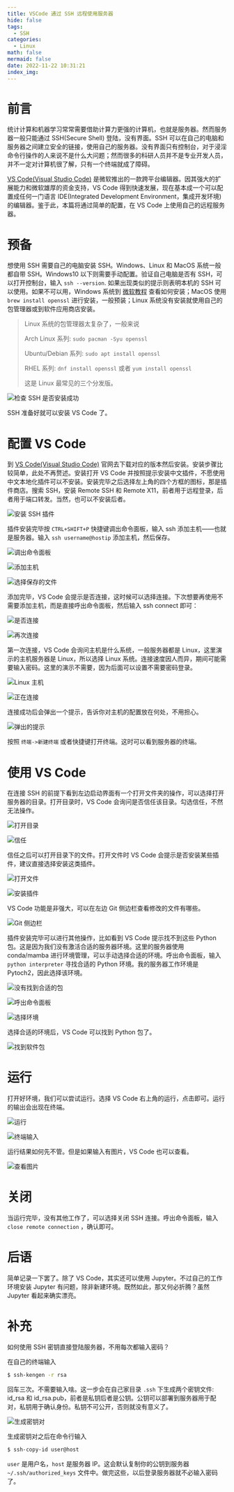 ```yaml
---
title: VSCode 通过 SSH 远程使用服务器
hide: false
tags:
  - SSH
categories:
  - Linux
math: false
mermaid: false
date: 2022-11-22 10:31:21
index_img:
---
```


# 前言

统计计算和机器学习常常需要借助计算力更强的计算机，也就是服务器。然而服务器一般只能通过 SSH(Secure Shell) 登陆，没有界面。SSH 可以在自己的电脑和服务器之间建立安全的链接，使用自己的服务器。没有界面只有控制台，对于浸淫命令行操作的人来说不是什么大问题；然而很多的科研人员并不是专业开发人员，并不一定对计算机很了解，只有一个终端就成了障碍。

[VS Code(Visual Studio Code)](https://code.visualstudio.com/) 是微软推出的一款跨平台编辑器。因其强大的扩展能力和微软雄厚的资金支持，VS Code 得到快速发展，现在基本成一个可以配置成任何一门语言 IDE(Integrated Development Environment，集成开发环境) 的编辑器。鉴于此，本篇将通过简单的配置，在 VS Code 上使用自己的远程服务器。

# 预备

想使用 SSH 需要自己的电脑安装 SSH。Windows、Linux 和 MacOS 系统一般都自带 SSH。Windows10 以下则需要手动配置。验证自己电脑是否有 SSH，可以打开控制台，输入 `ssh --version`. 如果出现类似的提示则表明本机的 SSH 可以使用。如果不可以用，Windows 系统到 [微软教程](https://learn.microsoft.com/zh-cn/windows-server/administration/openssh/openssh_install_firstuse?tabs=gui) 查看如何安装；MacOS 使用 `brew install openssl` 进行安装，一般预装；Linux 系统没有安装就使用自己的包管理器或到软件应用商店安装。

> Linux 系统的包管理器太复杂了，一般来说
>
> Arch Linux 系列: `sudo pacman -Syu openssl`
>
> Ubuntu/Debian 系列: `sudo apt install openssl`
>
> RHEL 系列: `dnf install openssl` 或者 `yum install openssl`
>
> 这是 Linux 最常见的三个分发版。

![检查 SSH 是否安装成功](https://cdn.jsdelivr.net/gh/chunshuyumao/202203@master/20221122110635.png)

SSH 准备好就可以安装 VS Code 了。

# 配置 VS Code

到 [VS Code(Visual Studio Code)](https://code.visualstudio.com/) 官网去下载对应的版本然后安装。安装步骤比较简单，此处不再赘述。安装打开 VS Code 并按照提示安装中文插件，不愿使用中文本地化插件可以不安装。安装完毕之后选择左上角的四个方框的图标，那是插件商店。搜索 SSH，安装 Remote SSH 和 Remote X11，前者用于远程登录，后者用于端口转发。当然，也可以不安装后者。

![安装 SSH 插件](https://cdn.jsdelivr.net/gh/chunshuyumao/202203@master/20221122091008.png)

插件安装完毕按 `CTRL+SHIFT+P` 快捷键调出命令面板，输入 ssh 添加主机——也就是服务器。输入 `ssh username@hostip` 添加主机，然后保存。

![调出命令面板](https://cdn.jsdelivr.net/gh/chunshuyumao/202203@master/20221122091126.png)

![添加主机](https://cdn.jsdelivr.net/gh/chunshuyumao/202203@master/20221122091302.png)

![选择保存的文件](https://cdn.jsdelivr.net/gh/chunshuyumao/202203@master/20221122091340.png)

添加完毕，VS Code 会提示是否连接，这时候可以选择连接。下次想要再使用不需要添加主机，而是直接呼出命令面板，然后输入 ssh connect 即可：

![是否连接](https://cdn.jsdelivr.net/gh/chunshuyumao/202203@master/20221122091358.png)

![再次连接](https://cdn.jsdelivr.net/gh/chunshuyumao/202203@master/20221122091506.png)

第一次连接，VS Code 会询问主机是什么系统，一般服务器都是 Linux，这里演示的主机服务器是 Linux，所以选择 Linux 系统。连接速度因人而异，期间可能需要输入密码。这里的演示不需要，因为后面可以设置不需要密码登录。

![Linux 主机](https://cdn.jsdelivr.net/gh/chunshuyumao/202203@master/20221122091532.png)

![正在连接](https://cdn.jsdelivr.net/gh/chunshuyumao/202203@master/20221122091546.png)

连接成功后会弹出一个提示，告诉你对主机的配置放在何处，不用担心。

![弹出的提示](https://cdn.jsdelivr.net/gh/chunshuyumao/202203@master/20221122091629.png)

按照 `终端->新建终端` 或者快捷键打开终端。这时可以看到服务器的终端。

# 使用 VS Code

在连接 SSH 的前提下看到左边启动界面有一个打开文件夹的操作，可以选择打开服务器的目录。打开目录时，VS Code 会询问是否信任该目录。勾选信任，不然无法操作。

![打开目录](https://cdn.jsdelivr.net/gh/chunshuyumao/202203@master/20221122092128.png)

![信任](https://cdn.jsdelivr.net/gh/chunshuyumao/202203@master/20221122092204.png)

信任之后可以打开目录下的文件。打开文件时 VS Code 会提示是否安装某些插件，建议直接选择安装这类插件。

![打开文件](https://cdn.jsdelivr.net/gh/chunshuyumao/202203@master/20221122092305.png)

![安装插件](https://cdn.jsdelivr.net/gh/chunshuyumao/202203@master/20221122092330.png)

VS Code 功能是非强大，可以在左边 Git 侧边栏查看修改的文件有哪些。

![Git 侧边栏](https://cdn.jsdelivr.net/gh/chunshuyumao/202203@master/20221122092420.png)

插件安装完毕可以进行其他操作，比如看到 VS Code 提示找不到这些 Python 包。这是因为我们没有激活合适的服务器环境。这里的服务器使用 conda/mamba 进行环境管理，可以手动选择合适的环境。呼出命令面板，输入 `python interpreter` 寻找合适的 Python 环境。我的服务器工作环境是 Pytoch2，因此选择该环境。

![没有找到合适的包](https://cdn.jsdelivr.net/gh/chunshuyumao/202203@master/20221122092553.png)

![呼出命令面板](https://cdn.jsdelivr.net/gh/chunshuyumao/202203@master/20221122092814.png)

![选择环境](https://cdn.jsdelivr.net/gh/chunshuyumao/202203@master/20221122092835.png)

选择合适的环境后，VS Code 可以找到 Python 包了。

![找到软件包](https://cdn.jsdelivr.net/gh/chunshuyumao/202203@master/20221122092915.png)

# 运行

打开好环境，我们可以尝试运行。选择 VS Code 右上角的运行，点击即可。运行的输出会出现在终端。

![运行](https://cdn.jsdelivr.net/gh/chunshuyumao/202203@master/20221122093014.png)

![终端输入](https://cdn.jsdelivr.net/gh/chunshuyumao/202203@master/20221122093042.png)

运行结果如何先不管。但是如果输入有图片，VS Code 也可以查看。

![查看图片](https://cdn.jsdelivr.net/gh/chunshuyumao/202203@master/20221122093554.png)

# 关闭

当运行完毕，没有其他工作了，可以选择关闭 SSH 连接。呼出命令面板，输入 `close remote connection` ，确认即可。

# 后语

简单记录一下罢了。除了 VS Code，其实还可以使用 Jupyter。不过自己的工作环境安装 Jupyter 有问题，除非新建环境。既然如此，那又何必折腾？虽然 Jupyter 看起来确实漂亮。

# 补充

如何使用 SSH 密钥直接登陆服务器，不用每次都输入密码？

在自己的终端输入

```bash
$ ssh-kengen -r rsa
```

回车三次。不需要输入啥。这一步会在自己家目录 `.ssh` 下生成两个密钥文件: id_rsa 和 id_rsa.pub，前者是私钥后者是公钥。公钥可以部署到服务器用于配对，私钥用于确认身份。私钥不可公开，否则就没有意义了。

![生成密钥对](https://cdn.jsdelivr.net/gh/chunshuyumao/202203@master/20221122124637.gif)

生成密钥对之后在命令行输入

```bash
$ ssh-copy-id user@host
```

`user` 是用户名，`host` 是服务器 IP。这会默认复制你的公钥到服务器 `~/.ssh/authorized_keys` 文件中。做完这些，以后登录服务器就不必输入密码了。
